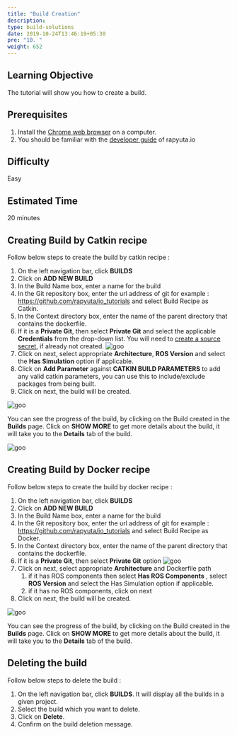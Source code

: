 ```yaml
---
title: "Build Creation"
description:
type: build-solutions
date: 2019-10-24T13:46:19+05:30
pre: "10. "
weight: 652
---
```


## Learning Objective
The tutorial will show you how to create a build.

## Prerequisites

1. Install the [Chrome web browser](https://www.google.com/chrome/) on a computer.
2. You should be familiar with the [developer guide](https://userdocs.rapyuta.io/) of rapyuta.io

## Difficulty
Easy

## Estimated Time
20 minutes

## Creating Build by Catkin recipe 
Follow below steps to create the build by catkin recipe : 

1. On the left navigation bar, click **BUILDS**
2. Click on **ADD NEW BUILD**
3. In the Build Name box, enter a name for the build
4. In the Git repository box, enter the url address of git for example : https://github.com/rapyuta/io_tutorials and select Build Recipe as Catkin.
5. In the Context directory box, enter the name of the parent directory that contains the dockerfile.
6. If it is a **Private Git**, then select **Private Git** and select the applicable **Credentials** from the drop-down list. 
You will need to [create a source secret](/developer-guide/create-software-packages/secrets/sourcecode-repository/#creating-source-secret), 
if already not created.
![goo](/images/tutorials/build-creation/catkin-recipe.png?classes=border,shadow&width=40pc)
7. Click on next, select appropriate **Architecture**, **ROS Version** and select the **Has Simulation** option if applicable.
8. Click on **Add Parameter** against **CATKIN BUILD PARAMETERS** to add any valid catkin parameters,
 you can use this to include/exclude packages from being built.
8. Click on next, the build will be created.

![goo](/images/tutorials/build-creation/catkin-recipe-sim-ros-arch.png?classes=border,shadow&width=40pc)

You can see the progress of the build, by clicking on the Build created in the **Builds** page. 
Click on **SHOW MORE** to get more details about the build, it will take you to the **Details** tab of the build.

![goo](/images/tutorials/build-creation/catkin-recipe-build-details.png?classes=border,shadow&width=30pc)


## Creating Build by Docker recipe 
Follow below steps to create the build by docker recipe : 

1. On the left navigation bar, click **BUILDS**
2. Click on **ADD NEW BUILD**
3. In the Build Name box, enter a name for the build 
4. In the Git repository box, enter the url address of git for example : https://github.com/rapyuta/io_tutorials and select Build Recipe as Docker.
5. In the Context directory box, enter the name of the parent directory that contains the dockerfile. 
6. If it is a **Private Git**, then select **Private Git** option 
![goo](/images/tutorials/build-creation/docker-recipe.png?classes=border,shadow&width=40pc)
7. Click on next, select appropriate **Architecture** and Dockerfile path
	1. if it has ROS components then select **Has ROS Components** , select **ROS Version** and select the Has Simulation option if applicable.
	2. if it has no ROS components, click on next
8. Click on next, the build will be created.

![goo](/images/tutorials/build-creation/docker-recipe-ros-arch.png?classes=border,shadow&width=40pc)

You can see the progress of the build, by clicking on the Build created in the **Builds** page. 
Click on **SHOW MORE** to get more details about the build, it will take you to the **Details** tab of the build.


## Deleting the build
Follow below steps to delete the build :

1. On the left navigation bar, click **BUILDS**. It will display all the builds in a given project.
2. Select the build which you want to delete. 
3. Click on **Delete**.
4. Confirm on the build deletion message.


